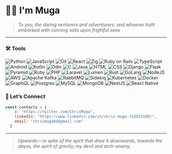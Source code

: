 # 👋🏿 I'm Muga

> *To you, the daring venturers and adventurers, and whoever hath embarked with cunning sails upon frightful seas*

<hr/>

### 🛠️ Tools
![Python](https://img.shields.io/badge/-Python-3776AB?style=flat&logo=python&logoColor=white) ![JavaScript](https://img.shields.io/badge/-JavaScript-F7DF1E?style=flat&logo=javascript&logoColor=black) ![Git](https://img.shields.io/badge/-Git-F05032?style=flat&logo=git&logoColor=white) ![React](https://img.shields.io/badge/React-61DAFB?style=flat&logo=react&logoColor=white) ![Zig](https://img.shields.io/badge/Zig-F7A41D?style=flat&logo=zig&logoColor=white) ![Ruby on Rails](https://img.shields.io/badge/Ruby_on_Rails-CC0000?style=flat&logo=ruby-on-rails&logoColor=white) ![TypeScript](https://img.shields.io/badge/TypeScript-3178C6?style=flat&logo=typescript&logoColor=white) ![Android](https://img.shields.io/badge/Android-3DDC84?style=flat&logo=android&logoColor=white) ![Kotlin](https://img.shields.io/badge/Kotlin-7F52FF?style=flat&logo=kotlin&logoColor=white) ![Odin](https://img.shields.io/badge/Odin-2A6B8F?style=flat) ![C](https://img.shields.io/badge/C-A8B9CC?style=flat&logo=c&logoColor=white) ![Java](https://img.shields.io/badge/Java-007396?style=flat&logo=java&logoColor=white) ![HTML](https://img.shields.io/badge/HTML-E34F26?style=flat&logo=html5&logoColor=white) ![CSS](https://img.shields.io/badge/CSS-1572B6?style=flat&logo=css3&logoColor=white) ![Django](https://img.shields.io/badge/Django-092E20?style=flat&logo=django&logoColor=white) ![Flask](https://img.shields.io/badge/Flask-000000?style=flat&logo=flask&logoColor=white) ![Pyramid](https://img.shields.io/badge/Pyramid-2A2A2A?style=flat) ![Ruby](https://img.shields.io/badge/Ruby-CC342D?style=flat&logo=ruby&logoColor=white) ![PHP](https://img.shields.io/badge/PHP-777BB4?style=flat&logo=php&logoColor=white) ![Laravel](https://img.shields.io/badge/Laravel-FF2D20?style=flat&logo=laravel&logoColor=white) ![Lumen](https://img.shields.io/badge/Lumen-E74430?style=flat) ![Rust](https://img.shields.io/badge/Rust-DEA584?style=flat&logo=rust&logoColor=white) ![GoLang](https://img.shields.io/badge/Go-00ADD8?style=flat&logo=go&logoColor=white) ![NodeJS](https://img.shields.io/badge/Node.js-339933?style=flat&logo=node.js&logoColor=white) ![AWS](https://img.shields.io/badge/AWS-232F3E?style=flat&logo=amazon-aws&logoColor=white) ![Apache Kafka](https://img.shields.io/badge/Apache_Kafka-231F20?style=flat&logo=apache-kafka&logoColor=white) ![RabbitMQ](https://img.shields.io/badge/RabbitMQ-FF6600?style=flat&logo=rabbitmq&logoColor=white) ![Sidekiq](https://img.shields.io/badge/Sidekiq-BB3526?style=flat) ![Kubernetes](https://img.shields.io/badge/Kubernetes-326CE5?style=flat&logo=kubernetes&logoColor=white) ![Docker](https://img.shields.io/badge/Docker-2496ED?style=flat&logo=docker&logoColor=white) ![GraphQL](https://img.shields.io/badge/GraphQL-E10098?style=flat&logo=graphql&logoColor=white) ![Postgres](https://img.shields.io/badge/Postgres-4169E1?style=flat&logo=postgresql&logoColor=white) ![MySQL](https://img.shields.io/badge/MySQL-4479A1?style=flat&logo=mysql&logoColor=white) ![MongoDB](https://img.shields.io/badge/MongoDB-47A248?style=flat&logo=mongodb&logoColor=white) ![NestJS](https://img.shields.io/badge/NestJS-E0234E?style=flat&logo=nestjs&logoColor=white) ![React Native](https://img.shields.io/badge/React_Native-61DAFB?style=flat&logo=react&logoColor=white)

### 🔗 Let’s Connect
```js
const contacts = { 
    x: "https://twitter.com/ChrisMuga",
    linkedIn: "https://www.linkedin.com/in/chris-muga-7a3013100/",
    email: "chrismuga94@gmail.com"
  }
```
<hr/>

> *Upwards:—in spite of the spirit that drew it downwards, towards the abyss, the spirit of gravity, my devil and arch-enemy.*

